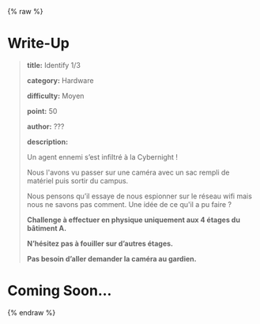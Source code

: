 
{% raw %}
# Write-Up
> **title:** Identify 1/3
>
> **category:** Hardware
>
> **difficulty:** Moyen
>
> **point:** 50
>
> **author:** ???
>
> **description:**
>
> Un agent ennemi s’est infiltré à la Cybernight !  
>
> Nous l'avons vu passer sur une caméra avec un sac rempli de matériel puis sortir du campus.     
>
> Nous pensons qu’il essaye de nous espionner sur le réseau wifi mais nous ne savons pas comment. Une idée de ce qu'il a pu faire ? 
>
> **Challenge à effectuer en physique uniquement aux 4 étages du bâtiment A.**  
>
> **N’hésitez pas à fouiller sur d’autres étages.**  
>
> **Pas besoin d’aller demander la caméra au gardien.**


# Coming Soon...

{% endraw %}

